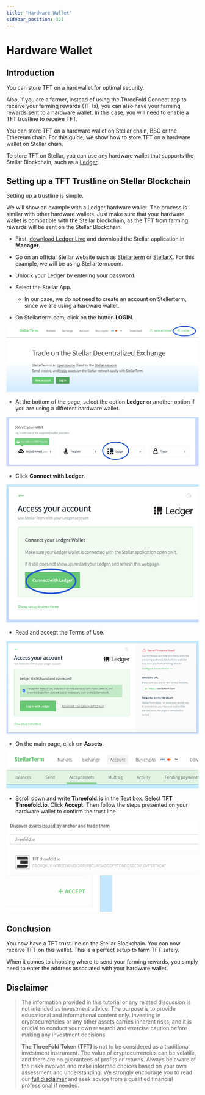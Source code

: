 ```yaml
---
title: "Hardware Wallet"
sidebar_position: 321
---
```



<h1> Hardware Wallet </h1>



## Introduction

You can store TFT on a hardwallet for optimal security.

Also, if you are a farmer, instead of using the ThreeFold Connect app to receive your farming rewards (TFTs), you can also have your farming rewards sent to a hardware wallet. In this case, you will need to enable a TFT trustline to receive TFT. 

You can store TFT on a hardware wallet on Stellar chain, BSC or the Ethereum chain. For this guide, we show how to store TFT on a hardware wallet on Stellar chain.

To store TFT on Stellar, you can use any hardware wallet that supports the Stellar Blockchain, such as a [Ledger](https://www.ledger.com/).

## Setting up a TFT Trustline on Stellar Blockchain

Setting up a trustline is simple.

We will show an example with a Ledger hardware wallet. The process is similar with other hardware wallets. Just make sure that your hardware wallet is compatible with the Stellar blockchain, as the TFT from farming rewards will be sent on the Stellar Blockchain.

* First, [download Ledger Live](https://www.ledger.com/ledger-live/download) and download the Stellar application in **Manager**.
* Go on an official Stellar website such as [Stellarterm](https://stellarterm.com/) or [StellarX](https://www.stellarx.com/). For this example, we will be using Stellarterm.com.

* Unlock your Ledger by entering your password.

* Select the Stellar App.
  * In our case, we do not need to create an account on Stellerterm, since we are using a hardware wallet.

* On Stellarterm.com, click on the button **LOGIN**.

![](./img/farming_wallet_7.png)


* At the bottom of the page, select the option **Ledger** or another option if you are using a different hardware wallet.

![](./img/farming_wallet_8.png)

* Click **Connect with Ledger**.

![](./img/farming_wallet_9.png)


* Read and accept the Terms of Use.

![](./img/farming_wallet_10.png)


* On the main page, click on **Assets**.

![](./img/farming_wallet_11.png)

* Scroll down and write **Threefold.io** in the Text box. Select **TFT Threefold.io**. Click **Accept**. Then follow the steps presented on your hardware wallet to confirm the trust line.

![](./img/farming_wallet_12.png)
![](./img/farming_wallet_13.png)

## Conclusion

You now have a TFT trust line on the Stellar Blockchain. You can now receive TFT on this wallet. This is a perfect setup to farm TFT safely.

When it comes to choosing where to send your farming rewards, you simply need to enter the address associated with your hardware wallet.

## Disclaimer

> The information provided in this tutorial or any related discussion is not intended as investment advice. The purpose is to provide educational and informational content only. Investing in cryptocurrencies or any other assets carries inherent risks, and it is crucial to conduct your own research and exercise caution before making any investment decisions. 
> 
> **The ThreeFold Token (TFT)** is not to be considered as a traditional investment instrument. The value of cryptocurrencies can be volatile, and there are no guarantees of profits or returns. Always be aware of the risks involved and make informed choices based on your own assessment and understanding. We strongly encourage you to read our [full disclaimer](../../../knowledge_base/legal/disclaimer.md) and seek advice from a qualified financial professional if needed.
